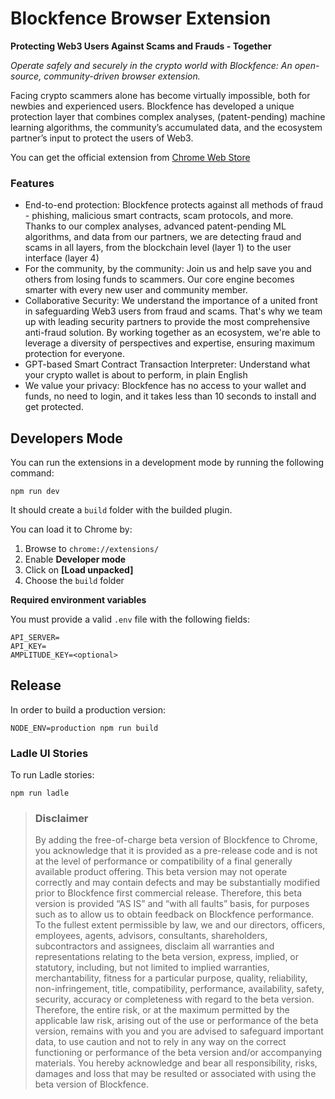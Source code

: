 # Blockfence Browser Extension

**Protecting Web3 Users Against Scams and Frauds - Together**

_Operate safely and securely in the crypto world with Blockfence: An open-source, community-driven browser extension._

Facing crypto scammers alone has become virtually impossible, both for newbies and experienced users.
Blockfence has developed a unique protection layer that combines complex analyses, (patent-pending) machine learning algorithms, the community’s accumulated data, and the ecosystem partner’s input to protect the users of Web3.

You can get the official extension from [Chrome Web Store](https://chrome.google.com/webstore/detail/blockfence/cpgbcelefhmacblaocimfilfnchkghba)

### Features

-   End-to-end protection: Blockfence protects against all methods of fraud - phishing, malicious smart contracts, scam protocols, and more. Thanks to our complex analyses, advanced patent-pending ML algorithms, and data from our partners, we are detecting fraud and scams in all layers, from the blockchain level (layer 1) to the user interface (layer 4)
-   For the community, by the community: Join us and help save you and others from losing funds to scammers. Our core engine becomes smarter with every new user and community member.
-   Collaborative Security: We understand the importance of a united front in safeguarding Web3 users from fraud and scams. That's why we team up with leading security partners to provide the most comprehensive anti-fraud solution. By working together as an ecosystem, we're able to leverage a diversity of perspectives and expertise, ensuring maximum protection for everyone.
-   GPT-based Smart Contract Transaction Interpreter: Understand what your crypto wallet is about to perform, in plain English
-   We value your privacy: Blockfence has no access to your wallet and funds, no need to login, and it takes less than 10 seconds to install and get protected.

## Developers Mode

You can run the extensions in a development mode by running the following command:

```
npm run dev
```

It should create a `build` folder with the builded plugin.

You can load it to Chrome by:

1. Browse to `chrome://extensions/`
2. Enable **Developer mode**
3. Click on **[Load unpacked]**
4. Choose the `build` folder

**Required environment variables**

You must provide a valid `.env` file with the following fields:

```
API_SERVER=
API_KEY=
AMPLITUDE_KEY=<optional>
```

## Release

In order to build a production version:

```
NODE_ENV=production npm run build
```

### Ladle UI Stories

To run Ladle stories:

```
npm run ladle
```

> ### Disclaimer
>
> By adding the free-of-charge beta version of Blockfence to Chrome, you acknowledge that it is provided as a pre-release code and is not at the level of performance or compatibility of a final generally available product offering. This beta version may not operate correctly and may contain defects and may be substantially modified prior to Blockfence first commercial release. Therefore, this beta version is provided “AS IS” and “with all faults” basis, for purposes such as to allow us to obtain feedback on Blockfence performance.
> To the fullest extent permissible by law, we and our directors, officers, employees, agents, advisors, consultants, shareholders, subcontractors and assignees, disclaim all warranties and representations relating to the beta version, express, implied, or statutory, including, but not limited to implied warranties, merchantability, fitness for a particular purpose, quality, reliability, non-infringement, title, compatibility, performance, availability, safety, security, accuracy or completeness with regard to the beta version. Therefore, the entire risk, or at the maximum permitted by the applicable law risk, arising out of the use or performance of the beta version, remains with you and you are advised to safeguard important data, to use caution and not to rely in any way on the correct functioning or performance of the beta version and/or accompanying materials. You hereby acknowledge and bear all responsibility, risks, damages and loss that may be resulted or associated with using the beta version of Blockfence.
